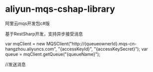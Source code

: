 aliyun-mqs-cshap-library
========================

阿里云mqs开发包c#版


基于RestSharp开发，支持异步接受消息


var mqClient = new MQSClient("http://{queueownerId}.mqs-cn-hangzhou.aliyuncs.com", "{accessKeyId}", "{accessKeySecret}");
var queue = mqClient.getQueue("{queueName}");

//发送消息
